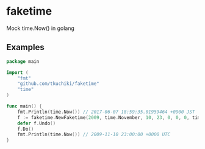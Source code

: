 # faketime
Mock time.Now() in golang

## Examples

```go
package main

import (
	"fmt"
	"github.com/tkuchiki/faketime"
	"time"
)

func main() {
	fmt.Println(time.Now()) // 2017-06-07 18:59:35.01959464 +0900 JST
	f := faketime.NewFaketime(2009, time.November, 10, 23, 0, 0, 0, time.UTC)
	defer f.Undo()
	f.Do()
	fmt.Println(time.Now()) // 2009-11-10 23:00:00 +0000 UTC
}
```
